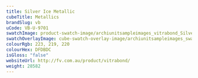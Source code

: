 ```yaml
---
title: Silver Ice Metallic
cubeTitle: Metallics
brandSlug: vb
uCode: VB-U-9701
swatchImage: product-swatch-image/archiunitsampleimages_vitrabond_Silver_Ice_Metallic.jpg
swatchOverlayImage: cube-swatch-overlay-image/archiunitsampleimages_swatch-overlay_vitrabond.png
colourRgb: 223, 219, 220
colourHex: DFDBDC
isGloss: "false"
websiteUrl: http://fv.com.au/product/vitrabond/
weight: 28582
---
```

